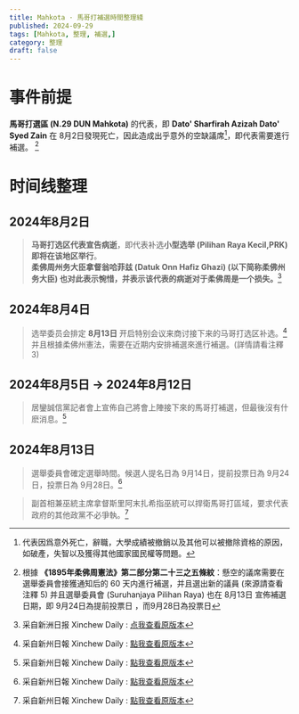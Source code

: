 ```yaml
---
title: Mahkota · 馬哥打補選時間整理綫
published: 2024-09-29
tags: [Mahkota, 整理, 補選,]
category: 整理
draft: false
---
```


# 事件前提
**馬哥打選區 (N.29 DUN Mahkota)** 的代表，即 **Dato' Sharfirah Azizah Dato' Syed Zain** 在 8月2日發現死亡，因此造成出乎意外的空缺議席[^1]，即代表需要進行補選。  [^2]
[^1]: 代表因爲意外死亡，辭職，大學成績被撤銷以及其他可以被撤除資格的原因，如破產，失智以及獲得其他國家國民權等問題。
[^2]: 根據 **《1895年柔佛周憲法》第二部分第二十三之五條紋**：懸空的議席需要在選舉委員會接獲通知后的 60 天内進行補選，并且選出新的議員 (來源請查看注釋 5)
并且選舉委員會 (Suruhanjaya Pilihan Raya) 也在 8月13日 宣佈補選日期，即 9月24日為提前投票日 [^3]，而9月28日為投票日
[^3]: 提前投票日是特地為在當地的警員，軍隊成員以及 PGA (Pasukan Gerakan Am) 成員設置。

# 时间线整理

## 2024年8月2日
> **马哥打选区代表宣告病逝**，即代表补选**小型选举 (Pilihan Raya Kecil,PRK) 即将在该地区举行**。  
> **柔佛周州务大臣拿督翁哈菲兹 (Datuk Onn Hafiz Ghazi) (以下简称柔佛州务大臣) 也对此表示惋惜，并表示该代表的病逝对于柔佛周是一个损失。**[^4]
[^4]: 采自新洲日报 Xinchew Daily : [点我查看原版本](https://www.sinchew.com.my/?p=5809519)

## 2024年8月4日
> 选举委员会排定 **8月13日** 开启特别会议来商讨接下来的马哥打选区补选。[^5]  
> 并且根據柔佛州憲法，需要在近期内安排補選來進行補選。(詳情請看注釋 3)
[^5]: 采自新州日報 Xinchew Daily : [點我查看原版本](https://www.sinchew.com.my/?p=5837298)

## 2024年8月5日 -> 2024年8月12日
> 居鑾誠信黨記者會上宣佈自己將會上陣接下來的馬哥打補選，但最後沒有什麽消息。[^6]  
[^6]: 采自新州日報 Xinchew Daily : [點我查看原版本](https://johor.sinchew.com.my/news/20240805/johor/5816598?pk_vid=93a1beed0577208f1727457745278af1)

## 2024年8月13日
> 選舉委員會確定選舉時間。候選人提名日為 9月14日，提前投票日為 9月24日，投票日為 9月28日。[^7]
[^7]: 采自新州日報 Xinchew Daily : [點我查看原版本](https://www.sinchew.com.my/news/20240813/nation/5837298)
> 副首相兼巫統主席拿督斯里阿末扎希指巫統可以捍衛馬哥打區域，要求代表政府的其他政黨不必爭執。[^8]
[^8]: 采自新州日報 Xinchew Daily : [點我查看原版本](https://www.sinchew.com.my/news/20240813/nation/5837533)

